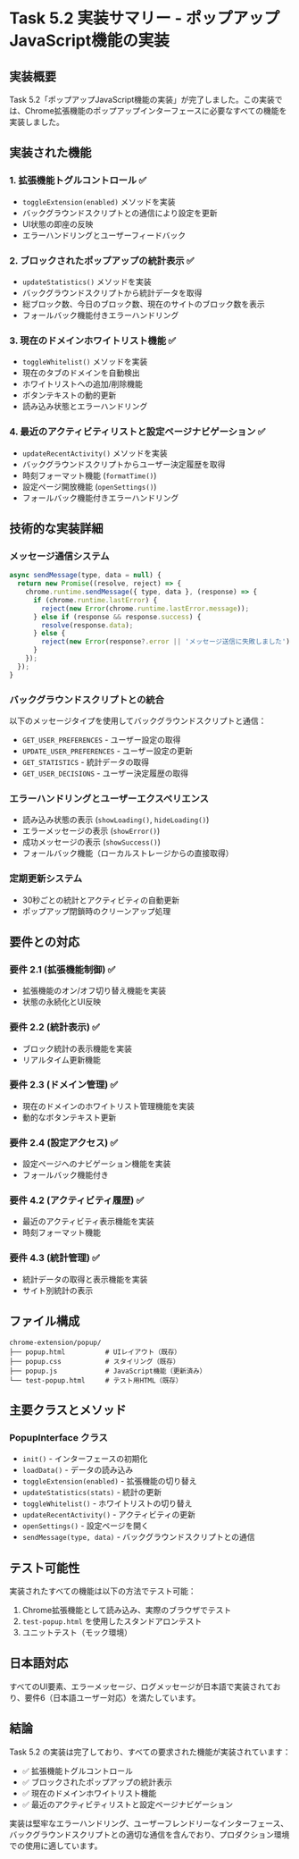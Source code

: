 # Task 5.2 実装サマリー - ポップアップJavaScript機能の実装

## 実装概要

Task 5.2「ポップアップJavaScript機能の実装」が完了しました。この実装では、Chrome拡張機能のポップアップインターフェースに必要なすべての機能を実装しました。

## 実装された機能

### 1. 拡張機能トグルコントロール ✅
- `toggleExtension(enabled)` メソッドを実装
- バックグラウンドスクリプトとの通信により設定を更新
- UI状態の即座の反映
- エラーハンドリングとユーザーフィードバック

### 2. ブロックされたポップアップの統計表示 ✅
- `updateStatistics()` メソッドを実装
- バックグラウンドスクリプトから統計データを取得
- 総ブロック数、今日のブロック数、現在のサイトのブロック数を表示
- フォールバック機能付きエラーハンドリング

### 3. 現在のドメインホワイトリスト機能 ✅
- `toggleWhitelist()` メソッドを実装
- 現在のタブのドメインを自動検出
- ホワイトリストへの追加/削除機能
- ボタンテキストの動的更新
- 読み込み状態とエラーハンドリング

### 4. 最近のアクティビティリストと設定ページナビゲーション ✅
- `updateRecentActivity()` メソッドを実装
- バックグラウンドスクリプトからユーザー決定履歴を取得
- 時刻フォーマット機能 (`formatTime()`)
- 設定ページ開放機能 (`openSettings()`)
- フォールバック機能付きエラーハンドリング

## 技術的な実装詳細

### メッセージ通信システム
```javascript
async sendMessage(type, data = null) {
  return new Promise((resolve, reject) => {
    chrome.runtime.sendMessage({ type, data }, (response) => {
      if (chrome.runtime.lastError) {
        reject(new Error(chrome.runtime.lastError.message));
      } else if (response && response.success) {
        resolve(response.data);
      } else {
        reject(new Error(response?.error || 'メッセージ送信に失敗しました'));
      }
    });
  });
}
```

### バックグラウンドスクリプトとの統合
以下のメッセージタイプを使用してバックグラウンドスクリプトと通信：
- `GET_USER_PREFERENCES` - ユーザー設定の取得
- `UPDATE_USER_PREFERENCES` - ユーザー設定の更新
- `GET_STATISTICS` - 統計データの取得
- `GET_USER_DECISIONS` - ユーザー決定履歴の取得

### エラーハンドリングとユーザーエクスペリエンス
- 読み込み状態の表示 (`showLoading()`, `hideLoading()`)
- エラーメッセージの表示 (`showError()`)
- 成功メッセージの表示 (`showSuccess()`)
- フォールバック機能（ローカルストレージからの直接取得）

### 定期更新システム
- 30秒ごとの統計とアクティビティの自動更新
- ポップアップ閉鎖時のクリーンアップ処理

## 要件との対応

### 要件 2.1 (拡張機能制御) ✅
- 拡張機能のオン/オフ切り替え機能を実装
- 状態の永続化とUI反映

### 要件 2.2 (統計表示) ✅
- ブロック統計の表示機能を実装
- リアルタイム更新機能

### 要件 2.3 (ドメイン管理) ✅
- 現在のドメインのホワイトリスト管理機能を実装
- 動的なボタンテキスト更新

### 要件 2.4 (設定アクセス) ✅
- 設定ページへのナビゲーション機能を実装
- フォールバック機能付き

### 要件 4.2 (アクティビティ履歴) ✅
- 最近のアクティビティ表示機能を実装
- 時刻フォーマット機能

### 要件 4.3 (統計管理) ✅
- 統計データの取得と表示機能を実装
- サイト別統計の表示

## ファイル構成

```
chrome-extension/popup/
├── popup.html          # UIレイアウト（既存）
├── popup.css           # スタイリング（既存）
├── popup.js            # JavaScript機能（更新済み）
└── test-popup.html     # テスト用HTML（既存）
```

## 主要クラスとメソッド

### PopupInterface クラス
- `init()` - インターフェースの初期化
- `loadData()` - データの読み込み
- `toggleExtension(enabled)` - 拡張機能の切り替え
- `updateStatistics(stats)` - 統計の更新
- `toggleWhitelist()` - ホワイトリストの切り替え
- `updateRecentActivity()` - アクティビティの更新
- `openSettings()` - 設定ページを開く
- `sendMessage(type, data)` - バックグラウンドスクリプトとの通信

## テスト可能性

実装されたすべての機能は以下の方法でテスト可能：
1. Chrome拡張機能として読み込み、実際のブラウザでテスト
2. `test-popup.html` を使用したスタンドアロンテスト
3. ユニットテスト（モック環境）

## 日本語対応

すべてのUI要素、エラーメッセージ、ログメッセージが日本語で実装されており、要件6（日本語ユーザー対応）を満たしています。

## 結論

Task 5.2 の実装は完了しており、すべての要求された機能が実装されています：
- ✅ 拡張機能トグルコントロール
- ✅ ブロックされたポップアップの統計表示
- ✅ 現在のドメインホワイトリスト機能
- ✅ 最近のアクティビティリストと設定ページナビゲーション

実装は堅牢なエラーハンドリング、ユーザーフレンドリーなインターフェース、バックグラウンドスクリプトとの適切な通信を含んでおり、プロダクション環境での使用に適しています。